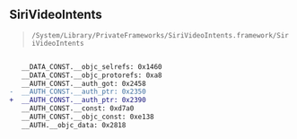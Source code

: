 ## SiriVideoIntents

> `/System/Library/PrivateFrameworks/SiriVideoIntents.framework/SiriVideoIntents`

```diff

   __DATA_CONST.__objc_selrefs: 0x1460
   __DATA_CONST.__objc_protorefs: 0xa8
   __AUTH_CONST.__auth_got: 0x2458
-  __AUTH_CONST.__auth_ptr: 0x2350
+  __AUTH_CONST.__auth_ptr: 0x2390
   __AUTH_CONST.__const: 0xd7a0
   __AUTH_CONST.__objc_const: 0xe138
   __AUTH.__objc_data: 0x2818

```
